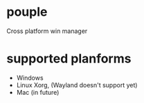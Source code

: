 # pouple
Cross platform win manager

# supported planforms
- Windows
- Linux Xorg, (Wayland doesn't support yet)
- Mac (in future)
